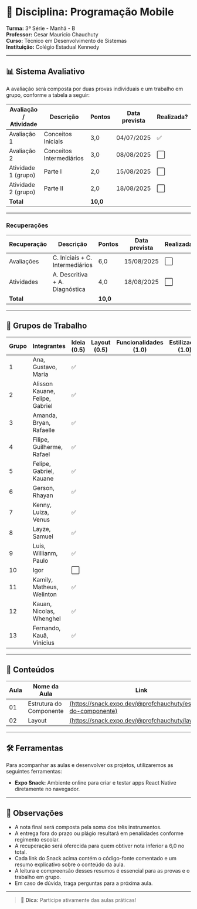 # 📘 Disciplina: Programação Mobile

**Turma:** 3ª Série - Manhã - B  
**Professor:** Cesar Mauricio Chauchuty  
**Curso:** Técnico em Desenvolvimento de Sistemas  
**Instituição:** Colégio Estadual Kennedy

---

## 📊 Sistema Avaliativo

A avaliação será composta por duas provas individuais e um trabalho em grupo, conforme a tabela a seguir:

| Avaliação / Atividade     | Descrição               | Pontos | Data prevista | Realizada? |
|---------------------------|-------------------------|--------|----------------|-------------|
| Avaliação 1               | Conceitos Iniciais      | 3,0    | 04/07/2025     | ✅          |
| Avaliação 2               | Conceitos Intermediários| 3,0    | 08/08/2025     | ⬜          |
| Atividade 1 (grupo)       | Parte I                 | 2,0    | 15/08/2025     | ⬜          |
| Atividade 2 (grupo)       | Parte II                | 2,0    | 18/08/2025     | ⬜          |
| **Total**                 |                         | **10,0** |              |             |

---

### Recuperações

| Recuperação               | Descrição                       | Pontos   | Data prevista | Realizada? |
|---------------------------|---------------------------------|----------|----------------|-------------|
| Avaliações                | C. Iniciais + C. Intermediários | 6,0      | 15/08/2025     | ⬜         |
| Atividades                | A. Descritiva + A. Diagnóstica  | 4,0      | 18/08/2025     | ⬜         |
| **Total**                 |                                 | **10,0** |                |             |

---

## 👥 Grupos de Trabalho

| Grupo | Integrantes                          | Ideia (0.5)   | Layout (0.5) | Funcionalidades (1.0) | Estilização (1.0) | Apresentação (1.0) |
|-------|--------------------------------------|---------------|--------------|------------------------|-------------------|---------------------|
| 1     | Ana, Gustavo, Maria                  | ✅           |              |                        |                   |                     |
| 2     | Alisson Kauane, Felipe, Gabriel      | ✅           |              |                        |                   |                     |
| 3     | Amanda, Bryan, Rafaelle              | ✅           |              |                        |                   |                     |
| 4     | Filipe, Guilherme, Rafael            | ✅           |              |                        |                   |                     |
| 5     | Felipe, Gabriel, Kauane              | ✅           |              |                        |                   |                     |
| 6     | Gerson, Rhayan                       | ✅           |              |                        |                   |                     |
| 7     | Kenny, Luiza, Venus                  | ✅           |              |                        |                   |                     |
| 8     | Layze, Samuel                        | ✅           |              |                        |                   |                     |
| 9     | Luis, Willianm, Paulo                | ✅           |              |                        |                   |                     |
| 10    | Igor                                 | ⬜           |              |                        |                   |                     |
| 11    | Kamily, Matheus, Welinton            | ✅           |              |                        |                   |                     |
| 12    | Kauan, Nicolas, Whenghel             | ✅           |              |                        |                   |                     |
| 13    | Fernando, Kauã, Vinicius             | ✅           |              |                        |                   |                     |



---

## 🧪 Conteúdos

| Aula | Nome da Aula                              | Link                               |
|------|-------------------------------------------|------------------------------------------------|
| 01   | Estrutura do Componente                   | [(https://snack.expo.dev/@profchauchuty/estrutura-do-componente)](https://snack.expo.dev/@profchauchuty/estrutura-do-componente) |
| 02   | Layout                                    | [(https://snack.expo.dev/@profchauchuty/layout)](https://snack.expo.dev/@profchauchuty/layout) |

---

## 🛠️ Ferramentas

Para acompanhar as aulas e desenvolver os projetos, utilizaremos as seguintes ferramentas:

- **Expo Snack:** Ambiente online para criar e testar apps React Native diretamente no navegador.

---

## 📌 Observações

- A nota final será composta pela soma dos três instrumentos.
- A entrega fora do prazo ou plágio resultará em penalidades conforme regimento escolar.
- A recuperação será oferecida para quem obtiver nota inferior a 6,0 no total.
- Cada link do Snack acima contém o código-fonte comentado e um resumo explicativo sobre o conteúdo da aula.
- A leitura e compreensão desses resumos é essencial para as provas e o trabalho em grupo.
- Em caso de dúvida, traga perguntas para a próxima aula.

---

> 📱 **Dica:** Participe ativamente das aulas práticas!
